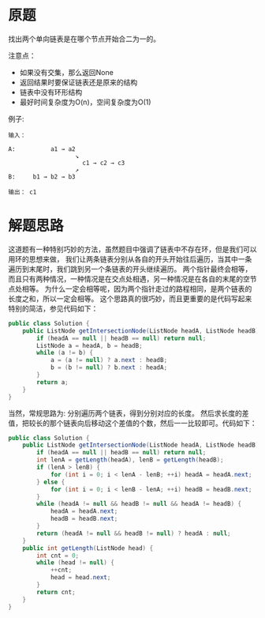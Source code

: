# 原题
找出两个单向链表是在哪个节点开始合二为一的。

注意点：

  - 如果没有交集，那么返回None
  - 返回结果时要保证链表还是原来的结构
  - 链表中没有环形结构
  - 最好时间复杂度为O(n)，空间复杂度为O(1)

例子:

```
输入：

A:          a1 → a2
                   ↘
                     c1 → c2 → c3
                   ↗            
B:     b1 → b2 → b3

输出： c1
```

# 解题思路
这道题有一种特别巧妙的方法，虽然题目中强调了链表中不存在环，但是我们可以用环的思想来做，
我们让两条链表分别从各自的开头开始往后遍历，当其中一条遍历到末尾时，我们跳到另一个条链表的开头继续遍历。
两个指针最终会相等，而且只有两种情况，一种情况是在交点处相遇，另一种情况是在各自的末尾的空节点处相等。
为什么一定会相等呢，因为两个指针走过的路程相同，是两个链表的长度之和，所以一定会相等。
这个思路真的很巧妙，而且更重要的是代码写起来特别的简洁，参见代码如下：

```java
public class Solution {
    public ListNode getIntersectionNode(ListNode headA, ListNode headB) {
        if (headA == null || headB == null) return null;
        ListNode a = headA, b = headB;
        while (a != b) {
            a = (a != null) ? a.next : headB;
            b = (b != null) ? b.next : headA;
        }
        return a;
    }
}
```

当然，常规思路为: 分别遍历两个链表，得到分别对应的长度。
然后求长度的差值，把较长的那个链表向后移动这个差值的个数，然后一一比较即可。代码如下：

```java
public class Solution {
    public ListNode getIntersectionNode(ListNode headA, ListNode headB) {
        if (headA == null || headB == null) return null;
        int lenA = getLength(headA), lenB = getLength(headB);
        if (lenA > lenB) {
            for (int i = 0; i < lenA - lenB; ++i) headA = headA.next;
        } else {
            for (int i = 0; i < lenB - lenA; ++i) headB = headB.next;
        }
        while (headA != null && headB != null && headA != headB) {
            headA = headA.next;
            headB = headB.next;
        }
        return (headA != null && headB != null) ? headA : null;
    }
    public int getLength(ListNode head) {
        int cnt = 0;
        while (head != null) {
            ++cnt;
            head = head.next;
        }
        return cnt;
    }
}
```
